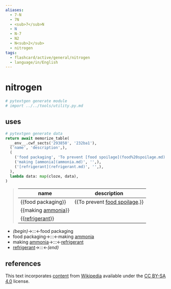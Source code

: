 ```yaml
---
aliases:
  - 7-N
  - 7N
  - <sub>7</sub>N
  - N
  - N-7
  - N2
  - N<sub>2</sub>
  - nitrogen
tags:
  - flashcard/active/general/nitrogen
  - language/in/English
---
```


# nitrogen

```Python
# pytextgen generate module
# import ../../tools/utility.py.md
```

## uses

```Python
# pytextgen generate data
return await memorize_table(
  __env__.cwf_sects('293850', '232ba1'),
  ('name', 'description',),
  (
    ('food packaging', 'To prevent [food spoilage](food%20spoilage.md).',),
    ('making [ammonia](ammonia.md)', '',),
    ('[refrigerant](refrigerant.md)', '',),
  ),
  lambda data: map(cloze, data),
)
```

<!--pytextgen generate section="293850"--><!-- The following content is generated at 2023-03-20T16:20:31.032625+08:00. Any edits will be overridden! -->

> | name | description |
> |-|-|
> | {{food packaging}} | {{To prevent [food spoilage](food%20spoilage.md).}} |
> | {{making [ammonia](ammonia.md)}} |  |
> | {{[refrigerant](refrigerant.md)}} |  |

<!--/pytextgen-->

<!--pytextgen generate section="232ba1"--><!-- The following content is generated at 2024-01-04T20:17:52.345867+08:00. Any edits will be overridden! -->

- _(begin)_→:::←food packaging
- food packaging→:::←making [ammonia](ammonia.md)
- making [ammonia](ammonia.md)→:::←[refrigerant](refrigerant.md)
- [refrigerant](refrigerant.md)→:::←_(end)_

<!--/pytextgen-->

## references

This text incorporates [content](https://en.wikipedia.org/wiki/nitrogen) from [Wikipedia](Wikipedia.md) available under the [CC BY-SA 4.0](https://creativecommons.org/licenses/by-sa/4.0/) license.
